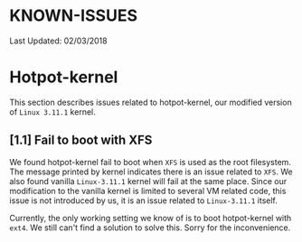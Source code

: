 # KNOWN-ISSUES

Last Updated: 02/03/2018

# Hotpot-kernel
This section describes issues related to hotpot-kernel, our modified version of `Linux 3.11.1` kernel.

## [1.1] Fail to boot with XFS
We found hotpot-kernel fail to boot when `XFS` is used as the root filesystem. The message printed by kernel indicates there is an issue related to `XFS`. We also found vanilla `Linux-3.11.1` kernel will fail at the same place. Since our modification to the vanilla kernel is limited to several VM related code, this issue is not introduced by us, it is an issue related to `Linux-3.11.1` itself.

Currently, the only working setting we know of is to boot hotpot-kernel with `ext4`. We still can't find a solution to solve this. Sorry for the inconvenience.
